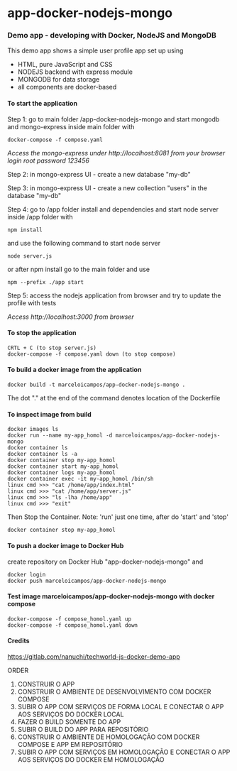 # app-docker-nodejs-mongo

### Demo app - developing with Docker, NodeJS and MongoDB

This demo app shows a simple user profile app set up using

-   HTML, pure JavaScript and CSS
-   NODEJS backend with express module
-   MONGODB for data storage
-   all components are docker-based

#### To start the application

Step 1: go to main folder /app-docker-nodejs-mongo and start mongodb and mongo-express inside main folder with

    docker-compose -f compose.yaml

_Access the mongo-express under http://localhost:8081 from your browser login root password 123456_

Step 2: in mongo-express UI - create a new database "my-db"

Step 3: in mongo-express UI - create a new collection "users" in the database "my-db"

Step 4: go to /app folder install and dependencies and start node server inside /app folder with

    npm install

and use the following command to start node server

    node server.js

or after npm install go to the main folder and use

    npm --prefix ./app start

Step 5: access the nodejs application from browser and try to update the profile with tests

_Access http://localhost:3000 from browser_

#### To stop the application

    CRTL + C (to stop server.js)
    docker-compose -f compose.yaml down (to stop compose)

#### To build a docker image from the application

    docker build -t marceloicampos/app-docker-nodejs-mongo .
The dot "." at the end of the command denotes location of the Dockerfile

#### To inspect image from build

    docker images ls
    docker run --name my-app_homol -d marceloicampos/app-docker-nodejs-mongo
    docker container ls
    docker container ls -a
    docker container stop my-app_homol
    docker container start my-app_homol
    docker container logs my-app_homol
    docker container exec -it my-app_homol /bin/sh
    linux cmd >>> "cat /home/app/index.html"
    linux cmd >>> "cat /home/app/server.js"
    linux cmd >>> "ls -lha /home/app"
    linux cmd >>> "exit"

Then Stop the Container. Note: 'run' just one time, after do 'start' and 'stop'

    docker container stop my-app_homol

#### To push a docker image to Docker Hub

create repository on Docker Hub "app-docker-nodejs-mongo" and

    docker login
    docker push marceloicampos/app-docker-nodejs-mongo

#### Test image marceloicampos/app-docker-nodejs-mongo with docker compose

    docker-compose -f compose_homol.yaml up
    docker-compose -f compose_homol.yaml down

#### Credits

https://gitlab.com/nanuchi/techworld-js-docker-demo-app

ORDER

1. CONSTRUIR O APP
2. CONSTRUIR O AMBIENTE DE DESENVOLVIMENTO COM DOCKER COMPOSE
3. SUBIR O APP COM SERVIÇOS DE FORMA LOCAL E CONECTAR O APP AOS SERVIÇOS DO DOCKER LOCAL
4. FAZER O BUILD SOMENTE DO APP
5. SUBIR O BUILD DO APP PARA REPOSITÓRIO
6. CONSTRUIR O AMBIENTE DE HOMOLOGAÇÃO COM DOCKER COMPOSE E APP EM REPOSITÓRIO
7. SUBIR O APP COM SERVIÇOS EM HOMOLOGAÇÃO E CONECTAR O APP AOS SERVIÇOS DO DOCKER EM HOMOLOGAÇÃO
